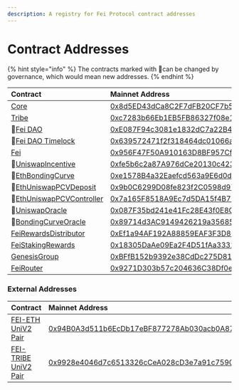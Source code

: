```yaml
---
description: A registry for Fei Protocol contract addresses
---
```


# Contract Addresses

{% hint style="info" %}
The contracts marked with 🔄can be changed by governance, which would mean new addresses.
{% endhint %}

| Contract | Mainnet Address |
| :--- | :--- |
| [Core](access-control/core.md) | [0x8d5ED43dCa8C2F7dFB20CF7b53CC7E593635d7b9](https://etherscan.io/address/0x8d5ED43dCa8C2F7dFB20CF7b53CC7E593635d7b9) |
| [Tribe](../governance/tribe.md) | [0xc7283b66Eb1EB5FB86327f08e1B5816b0720212B](https://etherscan.io/address/0xc7283b66Eb1EB5FB86327f08e1B5816b0720212B) |
| 🔄[Fei DAO](../governance/fei-dao.md) | [0xE087F94c3081e1832dC7a22B48c6f2b5fAaE579B](https://etherscan.io/address/0xE087F94c3081e1832dC7a22B48c6f2b5fAaE579B) |
| 🔄[Fei DAO Timelock](../governance/fei-dao.md) | [0x639572471f2f318464dc01066a56867130e45E25](https://etherscan.io/address/0x639572471f2f318464dc01066a56867130e45E25) |
| [Fei](fei-stablecoin/fei-fei-usd.md) | [0x956F47F50A910163D8BF957Cf5846D573E7f87CA](https://etherscan.io/address/0x956F47F50A910163D8BF957Cf5846D573E7f87CA) |
| 🔄[UniswapIncentive](fei-stablecoin/uniswapincentive.md)  | [0xfe5b6c2a87A976dCe20130c423C679f4d6044cD7](https://etherscan.io/address/0xfe5b6c2a87A976dCe20130c423C679f4d6044cD7) |
| 🔄[EthBondingCurve](bondingcurve/ethbondingcurve.md) | [0xe1578B4a32Eaefcd563a9E6d0dc02a4213f673B7](https://etherscan.io/address/0xe1578B4a32Eaefcd563a9E6d0dc02a4213f673B7) |
| 🔄[EthUniswapPCVDeposit](protocol-controlled-value/ethuniswappcvdeposit.md) | [0x9b0C6299D08fe823f2C0598d97A1141507e4ad86](https://etherscan.io/address/0x9b0C6299D08fe823f2C0598d97A1141507e4ad86) |
| 🔄[EthUniswapPCVController](protocol-controlled-value/ethuniswappcvcontroller.md) | [0x7a165F8518A9Ec7d5DA15f4B77B1d7128B5D9188](https://etherscan.io/address/0x7a165F8518A9Ec7d5DA15f4B77B1d7128B5D9188) |
| 🔄[UniswapOracle](oracles/uniswaporacle.md) | [0x087F35bd241e41Fc28E43f0E8C58d283DD55bD65](https://etherscan.io/address/0x087F35bd241e41Fc28E43f0E8C58d283DD55bD65) |
| 🔄[BondingCurveOracle](oracles/bondingcurveoracle.md) | [0x89714d3AC9149426219a3568543200D1964101C4](https://etherscan.io/address/0x89714d3AC9149426219a3568543200D1964101C4) |
| [FeiRewardsDistributor](staking/feirewardsdistributor.md) | [0xEf1a94AF192A88859EAF3F3D8C1B9705542174C5](https://etherscan.io/address/0xEf1a94AF192A88859EAF3F3D8C1B9705542174C5) |
| [FeiStakingRewards](staking/feistakingrewards.md) | [0x18305DaAe09Ea2F4D51fAa33318be5978D251aBd](https://etherscan.io/address/0x18305DaAe09Ea2F4D51fAa33318be5978D251aBd) |
| [GenesisGroup](genesis/genesisgroup.md) | [0xBFfB152b9392e38CdDc275D818a3Db7FE364596b](https://etherscan.io/address/0xBFfB152b9392e38CdDc275D818a3Db7FE364596b) |
| [FeiRouter](trading/feirouter.md) | [0x9271D303b57c204636C38Df0eD339b18Bf98f909](https://etherscan.io/address/0x9271D303b57c204636C38Df0eD339b18Bf98f909) |

### External Addresses

| Contract | Mainnet Address |
| :--- | :--- |
| [FEI-ETH UniV2 Pair](https://info.uniswap.org/pair/0x94B0A3d511b6EcDb17eBF877278Ab030acb0A878) | [0x94B0A3d511b6EcDb17eBF877278Ab030acb0A878](https://etherscan.io/address/0x94B0A3d511b6EcDb17eBF877278Ab030acb0A878) |
| [FEI-TRIBE UniV2 Pair](https://info.uniswap.org/pair/0x9928e4046d7c6513326cCeA028cD3e7a91c7590A) | [0x9928e4046d7c6513326cCeA028cD3e7a91c7590A](https://etherscan.io/address/0x9928e4046d7c6513326cCeA028cD3e7a91c7590A) |

